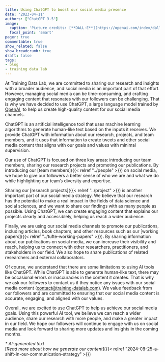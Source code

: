 ```yaml
---
title: Using ChatGPT to boost our social media presence
date: '2023-04-11'
authors: ["ChatGPT 3.5"]
image:
  caption: 'Picture credits: [**DALL·E**](https://openai.com/index/dall-e-2/)'
  focal_point: 'smart'
pager: true
commentable: true
show_related: false
show_breadcrumb: true
draft: false
tags:
- blog
- training data lab
---
```


At Training Data Lab, we are committed to sharing our research and insights with a broader audience, and social media is an important part of that effort. However, managing social media can be time-consuming, and crafting engaging content that resonates with our followers can be challenging. That is why we have decided to use ChatGPT, a large language model trained by [OpenAI](https://openai.com/), to help us create high-quality content for our social media channels.

<!--more-->

ChatGPT is an artificial intelligence tool that uses machine learning algorithms to generate human-like text based on the inputs it receives. We provide ChatGPT with information about our research, projects, and team members, and it uses that information to create tweets and other social media content that aligns with our goals and values with minimal supervision.

Our use of ChatGPT is focused on three key areas: introducing our team members, sharing our research projects and promoting our publications. By introducing our [team members]({{< relref "../people" >}}) on social media, we hope to give our followers a better sense of who we are and what we do while highlighting our team’s diversity and expertise.

Sharing our [research projects]({{< relref "../project" >}}) is another important part of our social media strategy. We believe that our research has the potential to make a real impact in the fields of data science and social sciences, and we want to share our findings with as many people as possible. Using ChatGPT, we can create engaging content that explains our projects clearly and accessiblely, helping us reach a wider audience.

Finally, we are using our social media channels to promote our publications, including articles, book chapters, and other resources such as our [working papers]({{< relref "../tufte-working-papers" >}}). By sharing information about our publications on social media, we can increase their visibility and reach, helping us to connect with other researchers, practitioners, and stakeholders in our field. We also hope to share publications of related researchers and external collaborators.

Of course, we understand that there are some limitations to using AI tools like ChatGPT. While ChatGPT is able to generate human-like text, there may be occasional errors or inaccuracies in the content it creates. That is why we ask our followers to contact us if they notice any issues with our social media content ([contact@training-datalab.com](mailto:contact@training-datalab.com)). We value feedback from our followers and are committed to ensuring that our social media content is accurate, engaging, and aligned with our values.

Overall, we are excited to use ChatGPT to help us achieve our social media goals. Using this powerful AI tool, we believe we can reach a wider audience, share our research with more people, and make a greater impact in our field. We hope our followers will continue to engage with us on social media and look forward to sharing more updates and insights in the coming months.

_* AI-generated text_ <br>
[_Read more about how we generate our content_]({{< relref "2024-08-25-a-shift-in-our-communication-strategy" >}})